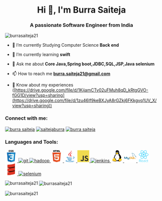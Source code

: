 <h1 align="center">Hi 👋, I'm Burra Saiteja</h1>
<h3 align="center">A passionate Software Engineer from India</h3>

<p align="left"> <img src="https://komarev.com/ghpvc/?username=burrasaiteja21&label=Profile%20views&color=0e75b6&style=flat" alt="burrasaiteja21" /> </p>

- 🔭 I’m currently Studying Computer Science **Back end**

- 🌱 I’m currently learning **swift**

- 💬 Ask me about **Core Java,Spring boot,JDBC,SQL,JSP,Java selenium**

- 📫 How to reach me **burra.saiteja21@gmail.com**

- 📄 Know about my experiences ([https://drive.google.com/file/d/1KijamCTv02uFMuh8qD_kRtgGVO-fGG1D/view?usp=sharing](https://drive.google.com/file/d/1zu46If9keBXJyA8rGZkj6FKkgvq1UV_X/view?usp=sharing))

<h3 align="left">Connect with me:</h3>
<p align="left">
<a href="https://linkedin.com/in/burra saiteja" target="blank"><img align="center" src="https://raw.githubusercontent.com/rahuldkjain/github-profile-readme-generator/master/src/images/icons/Social/linked-in-alt.svg" alt="burra saiteja" height="30" width="40" /></a>
<a href="https://instagram.com/saitejaburra" target="blank"><img align="center" src="https://raw.githubusercontent.com/rahuldkjain/github-profile-readme-generator/master/src/images/icons/Social/instagram.svg" alt="saitejaburra" height="30" width="40" /></a>
<a href="https://www.leetcode.com/burra saiteja" target="blank"><img align="center" src="https://raw.githubusercontent.com/rahuldkjain/github-profile-readme-generator/master/src/images/icons/Social/leet-code.svg" alt="burra saiteja" height="30" width="40" /></a>
</p>

<h3 align="left">Languages and Tools:</h3>
<p align="left"> <a href="https://www.w3schools.com/css/" target="_blank" rel="noreferrer"> <img src="https://raw.githubusercontent.com/devicons/devicon/master/icons/css3/css3-original-wordmark.svg" alt="css3" width="40" height="40"/> </a> <a href="https://git-scm.com/" target="_blank" rel="noreferrer"> <img src="https://www.vectorlogo.zone/logos/git-scm/git-scm-icon.svg" alt="git" width="40" height="40"/> </a> <a href="https://hadoop.apache.org/" target="_blank" rel="noreferrer"> <img src="https://www.vectorlogo.zone/logos/apache_hadoop/apache_hadoop-icon.svg" alt="hadoop" width="40" height="40"/> </a> <a href="https://www.w3.org/html/" target="_blank" rel="noreferrer"> <img src="https://raw.githubusercontent.com/devicons/devicon/master/icons/html5/html5-original-wordmark.svg" alt="html5" width="40" height="40"/> </a> <a href="https://www.java.com" target="_blank" rel="noreferrer"> <img src="https://raw.githubusercontent.com/devicons/devicon/master/icons/java/java-original.svg" alt="java" width="40" height="40"/> </a> <a href="https://developer.mozilla.org/en-US/docs/Web/JavaScript" target="_blank" rel="noreferrer"> <img src="https://raw.githubusercontent.com/devicons/devicon/master/icons/javascript/javascript-original.svg" alt="javascript" width="40" height="40"/> </a> <a href="https://www.jenkins.io" target="_blank" rel="noreferrer"> <img src="https://www.vectorlogo.zone/logos/jenkins/jenkins-icon.svg" alt="jenkins" width="40" height="40"/> </a> <a href="https://www.linux.org/" target="_blank" rel="noreferrer"> <img src="https://raw.githubusercontent.com/devicons/devicon/master/icons/linux/linux-original.svg" alt="linux" width="40" height="40"/> </a> <a href="https://www.mysql.com/" target="_blank" rel="noreferrer"> <img src="https://raw.githubusercontent.com/devicons/devicon/master/icons/mysql/mysql-original-wordmark.svg" alt="mysql" width="40" height="40"/> </a> <a href="https://reactjs.org/" target="_blank" rel="noreferrer"> <img src="https://raw.githubusercontent.com/devicons/devicon/master/icons/react/react-original-wordmark.svg" alt="react" width="40" height="40"/> </a> <a href="https://www.scala-lang.org" target="_blank" rel="noreferrer"> <img src="https://raw.githubusercontent.com/devicons/devicon/master/icons/scala/scala-original.svg" alt="scala" width="40" height="40"/> </a> <a href="https://www.selenium.dev" target="_blank" rel="noreferrer"> <img src="https://raw.githubusercontent.com/detain/svg-logos/780f25886640cef088af994181646db2f6b1a3f8/svg/selenium-logo.svg" alt="selenium" width="40" height="40"/> </a> </p>

<p><img align="left" src="https://github-readme-stats.vercel.app/api/top-langs?username=burrasaiteja21&show_icons=true&locale=en&layout=compact" alt="burrasaiteja21" /></p>

<p>&nbsp;<img align="center" src="https://github-readme-stats.vercel.app/api?username=burrasaiteja21&show_icons=true&locale=en" alt="burrasaiteja21" /></p>

<p><img align="center" src="https://github-readme-streak-stats.herokuapp.com/?user=burrasaiteja21&" alt="burrasaiteja21" /></p>

